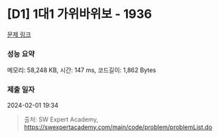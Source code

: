 # [D1] 1대1 가위바위보 - 1936 

[문제 링크](https://swexpertacademy.com/main/code/problem/problemDetail.do?contestProbId=AV5PjKXKALcDFAUq) 

### 성능 요약

메모리: 58,248 KB, 시간: 147 ms, 코드길이: 1,862 Bytes

### 제출 일자

2024-02-01 19:34



> 출처: SW Expert Academy, https://swexpertacademy.com/main/code/problem/problemList.do